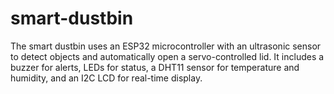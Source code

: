 # smart-dustbin
The smart dustbin uses an ESP32 microcontroller with an ultrasonic sensor to detect objects and automatically open a servo-controlled lid. It includes a buzzer for alerts, LEDs for status, a DHT11 sensor for temperature and humidity, and an I2C LCD for real-time display.
